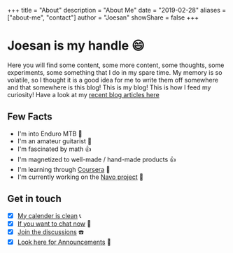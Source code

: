 +++
title = "About"
description = "About Me"
date = "2019-02-28"
aliases = ["about-me", "contact"]
author = "Joesan"
showShare = false
+++

# Joesan is my handle :smile:

Here you will find some content, some more content, some thoughts, some experiments, some something that I do in my spare time. My memory is so volatile, so I thought it is a
good idea for me to write them off somewhere and that somewhere is this blog! This is my blog! This is how I feed my curiosity! Have a look
at my [recent blog articles here](https://www.bigelectrons.com/posts/)

## Few Facts

- I'm into Enduro MTB :bicyclist:
- I'm an amateur guitarist :guitar:
- I'm fascinated by math :thumbsup:
- I'm magnetized to well-made / hand-made products :+1:
- I'm learning through [Coursera](https://www.coursera.org/user/04a614123f3a97ae89e941cb3ba2a9a3) :book:
- I'm currently working on the [Navo project](https://github.com/navo-org) :robot:

## Get in touch

- [x] [My calender is clean](https://calendly.com/joesandech) :telephone_receiver:
- [x] [If you want to chat now](https://gitter.im/bigelectrons/community) :iphone:
- [x] [Join the discussions](https://github.com/joesan/joesan-me/discussions/categories/general) :phone:
- [x] [Look here for Announcements](https://github.com/joesan/joesan-me/discussions/categories/announcements) :trumpet:
